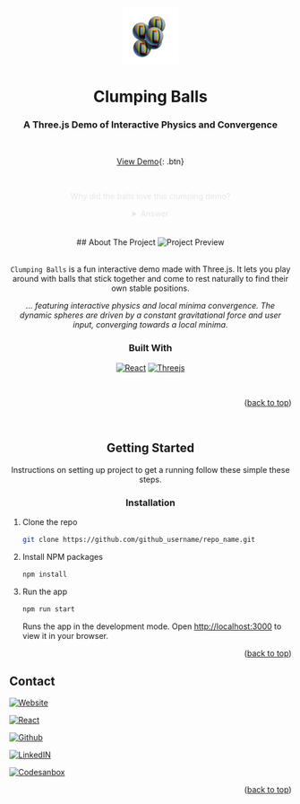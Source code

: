 
<div id="readme-top" align="center">
    <!-- LINK -->
  <a href="https://www.oreyusuf.co.uk/project/clumping-balls">
    <img src="./public/images/logo.png" alt="Logo" width="100" height="100"></img>
  </a>
  <h1 align="center"> Clumping Balls </h2>

  <h3> A Three.js Demo of Interactive Physics and Convergence </h3>
<br />

[View Demo](http://www.google.com){: .btn}

<br />
  <p align="center" style="color:#8080802e">
    Why did the balls love this clumping demo?
    <br />
  </p>

  <details style="color:#8080802e">
    <summary>Answer</summary>
      <br />
      Because they could finally stick together with no strings attached!
      <br />
      <br />
      (😅)
  </details>

</div>
<br />
<div align="center">

<br/>
<!-- ABOUT THE PROJECT -->
## About The Project


<img src="./public/images/gif_Clump.gif" alt="Project Preview" width="426" height="240">

<br/>
<br/>


`Clumping Balls` is a fun interactive demo made with Three.js. It lets you play around with balls that stick together and come to rest naturally to find their own stable positions.

<i>... featuring interactive physics and local minima convergence. The dynamic spheres are driven by a constant gravitational force and user input, converging towards a local minima.</i>


### Built With

[![React][React.js]][React-url] </span> [![Threejs][three.js]][three-url]

<br/>

<p align="right">(<a href="#readme-top">back to top</a>)</p>

<br/>


<!-- GETTING STARTED -->
## Getting Started

Instructions on setting up project to get a running follow these simple these steps.

### Installation

<div align="left">

<!-- LINK! -->
1. Clone the repo
   ```sh
   git clone https://github.com/github_username/repo_name.git
   ```
2. Install NPM packages
   ```sh
   npm install
   ```
3. Run the app
    ```sh
    npm run start
    ```
    Runs the app in the development mode.
    Open [http://localhost:3000](http://localhost:3000) to view it in your browser.


<div>

<p align="right">(<a href="#readme-top">back to top</a>)</p>


<!-- CONTACT -->
## Contact
<div align="left">

  [![Website][meWebsite]][meWebsite-url]

  [![React][React.js]][React-url]

  [![Github][Github]][Github-url]

  [![LinkedIN][Linkedin]][linkedin-url]

  [![Codesanbox][Codesandbox]][Codesandbox-url]

</div>

<p align="right">(<a href="#readme-top">back to top</a>)</p>


</div>

[React.js]: https://img.shields.io/badge/React-20232A?style=for-the-badge&logo=react&logoColor=61DAFB
[React-url]: https://reactjs.org/

[three.js]:https://img.shields.io/badge/Three.js-000000?style=for-the-badge&logo=three.js&logoColor=white
[three-url]:https://threejs.org/


[meWebsite]: https://img.shields.io/badge/website-000000?style=for-the-badge&logo=About.me1&logoColor=white
[meWebsite-url]: https://oreyusuf.co.uk


[github]: https://img.shields.io/badge/GitHub-100000?style=for-the-badge&logo=github&logoColor=white
[github-url]: https://github.com/OreYusuf


[linkedin]: https://img.shields.io/badge/LinkedIn-0077B5?style=for-the-badge&logo=linkedin&logoColor=white
[linkedin-url]: https://www.linkedin.com/in/ore-yusuf/

[Codesandbox]: https://img.shields.io/badge/Codesandbox-000000?style=for-the-badge&logo=CodeSandbox&logoColor=white
[Codesandbox-url]: https://example.com